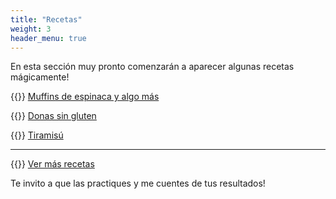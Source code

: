 ```yaml
---
title: "Recetas"
weight: 3
header_menu: true
---
```


En esta sección muy pronto comenzarán a aparecer algunas recetas mágicamente!

{{<icon class="fa fa-hand-o-right">}}&nbsp;[Muffins de espinaca y algo más](recipes/muffins_espinacas_y_algo_mas)

{{<icon class="fa fa-hand-o-right">}}&nbsp;[Donas sin gluten](recipes/donas_singluten_manzana_y_canela)

{{<icon class="fa fa-hand-o-right">}}&nbsp;[Tiramisú](recipes/tiramisu)
__________________________________________
{{<icon class="fa fa-hand-o-right">}}&nbsp;[Ver más recetas](categories)

Te invito a que las practiques y me cuentes de tus resultados!







